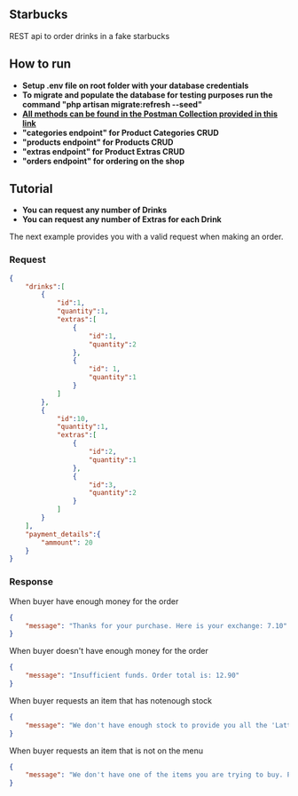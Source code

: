 ## Starbucks

REST api to order drinks in a fake starbucks

## How to run

- **Setup .env file on root folder with your database credentials**
- **To migrate and populate the database for testing purposes run the command "php artisan migrate:refresh --seed"**
- **[All methods can be found in the Postman Collection provided in this link](https://we.tl/t-EnlhMcytyz)**
- **"categories endpoint" for Product Categories CRUD**
- **"products endpoint" for Products CRUD**
- **"extras endpoint" for Product Extras CRUD**
- **"orders endpoint" for ordering on the shop**

## Tutorial
- **You can request any number of Drinks**
- **You can request any number of Extras for each Drink**

The next example provides you with a valid request when making an order.
### Request
```json
{
    "drinks":[
        {
            "id":1,
            "quantity":1,
            "extras":[
                {
                    "id":1,
                    "quantity":2
                },
                {
                    "id": 1,
                    "quantity":1
                }
            ]
        },
        {
            "id":10,
            "quantity":1,
            "extras":[
                {
                    "id":2,
                    "quantity":1
                },
                {
                    "id":3,
                    "quantity":2
                }
            ]
        }
    ],
    "payment_details":{
        "ammount": 20
    }
}
```

### Response
When buyer have enough money for the order
```json
{
    "message": "Thanks for your purchase. Here is your exchange: 7.10"
}
```
When buyer doesn't have enough money for the order
```json
{
    "message": "Insufficient funds. Order total is: 12.90"
}
```
When buyer requests an item that has notenough stock
```json
{
    "message": "We don't have enough stock to provide you all the 'Latte's that you want."
}
```
When buyer requests an item that is not on the menu
```json
{
    "message": "We don't have one of the items you are trying to buy. Please try another store."
}
```